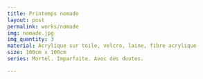 ```yaml
---
title: Printemps nomade
layout: post
permalink: works/nomade
img: nomade.jpg
img_quantity: 3
material: Acrylique sur toile, velcro, laine, fibre acrylique
size: 100cm x 100cm
series: Mortel. Imparfaite. Avec des doutes.

---
```


